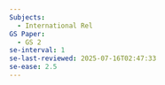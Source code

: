 ```yaml
---
Subjects:
  - International Rel
GS Paper:
  - GS 2
se-interval: 1
se-last-reviewed: 2025-07-16T02:47:33
se-ease: 2.5
---
```

